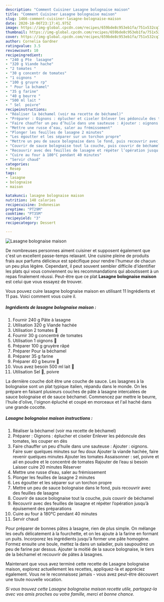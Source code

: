 ```yaml
---
description: "Comment Cuisiner Lasagne bolognaise maison"
title: "Comment Cuisiner Lasagne bolognaise maison"
slug: 1466-comment-cuisiner-lasagne-bolognaise-maison
date: 2020-10-06T23:17:41.975Z
image: https://img-global.cpcdn.com/recipes/659bde8c953eb1fa/751x532cq70/lasagne-bolognaise-maison-photo-principale-de-la-recette.jpg
thumbnail: https://img-global.cpcdn.com/recipes/659bde8c953eb1fa/751x532cq70/lasagne-bolognaise-maison-photo-principale-de-la-recette.jpg
cover: https://img-global.cpcdn.com/recipes/659bde8c953eb1fa/751x532cq70/lasagne-bolognaise-maison-photo-principale-de-la-recette.jpg
author: Cornelia Gardner
ratingvalue: 3.5
reviewcount: 10
recipeingredient:
- "240 g Pte  lasagne"
- "320 g Viande hache"
- "2 tomates "
- "30 g concentr de tomates"
- "1 oignons "
- "100 g gruyre rp"
- " Pour la bchamel"
- "35 g farine"
- "40 g beurre "
- "500 ml lait "
- " Sel  poivre"
recipeinstructions:
- "Réaliser la béchamel (voir ma recette de béchamel)"
- "Préparer : Oignons : éplucher et ciseler Enlever les pédoncule des tomates, les couper en dès"
- "Faire chauffer un peu d’huile dans une sauteuse : Ajouter : oignons. Faire suer quelques minutes sur feu doux Ajouter la viande hachée, faire revenir quelques minutes Ajouter les tomates Assaisonner : sel, poivre et ail en poudre et le concentré de tomates Rajouter de l’eau si besoin Laisser cuire 20 minutes Réserver"
- "Mettre une russe d’eau, saler au frémissement"
- "Plonger les feuilles de lasagne 2 minutes"
- "Les égoutter et les séparer sur un torchon propre"
- "Mettre un peu de sauce bolognaise dans le fond, puis recouvrir avec des feuilles de lasagne"
- "Couvrir de sauce bolognaise tout la couche, puis couvrir de béchamel"
- "Recouvrir avec des feuilles de lasagne et répéter l’opération jusqu’à épuisement des préparations"
- "Cuire au four à 180°C pendant 40 minutes"
- "Servir chaud"
categories:
- Resep
tags:
- lasagne
- bolognaise
- maison

katakunci: lasagne bolognaise maison 
nutrition: 148 calories
recipecuisine: Indonesian
preptime: "PT29M"
cooktime: "PT35M"
recipeyield: "3"
recipecategory: Dessert

---
```



![Lasagne bolognaise maison](https://img-global.cpcdn.com/recipes/659bde8c953eb1fa/751x532cq70/lasagne-bolognaise-maison-photo-principale-de-la-recette.jpg)

De nombreuses personnes aiment cuisiner et supposent également que c'est un excellent passe-temps relaxant. Une cuisine pleine de produits frais aux parfums délicieux est spécifique pour rendre l'humeur de chacun un peu plus légère. Cependant, il peut souvent sembler difficile d'identifier les plats qui vous conviennent ou les recommandations qui aboutissent à un repas finalement réussi. Peut-être que ce plat <strong> Lasagne bolognaise maison </strong> est celui que vous essayez de trouver.

<!--inarticleads1-->

Vous pouvez cuire lasagne bolognaise maison en utilisant 11 Ingrédients et 11 pas. Voici comment vous cuire il.

##### Ingrédients de lasagne bolognaise maison :

1. Fournir 240 g Pâte à lasagne
1. Utilisation 320 g Viande hachée
1. Utilisation 2 tomates 🍅
1. Fournir 30 g concentré de tomates
1. Utilisation 1 oignons 🧅
1. Préparer 100 g gruyère râpé
1. Préparer  Pour la béchamel
1. Préparer 35 g farine
1. Préparer 40 g beurre 🧈
1. Vous avez besoin 500 ml lait 🥛
1. Utilisation  Sel 🧂, poivre


La dernière couche doit être une couche de sauce. Les lasagnes à la bolognaise sont un plat typique italien, répandu dans le monde. On les prépare en faisant plusieurs couches de pâte à lasagne intercalées de sauce bolognaise et de sauce béchamel. Commencez par mettre le beurre, l&#39;huile d&#39;olive, l&#39;oignon épluché et coupé en morceaux et l&#39;ail haché dans une grande cocotte. 

<!--inarticleads2-->

##### Lasagne bolognaise maison instructions :

1. Réaliser la béchamel (voir ma recette de béchamel)
1. Préparer : Oignons : éplucher et ciseler Enlever les pédoncule des tomates, les couper en dès
1. Faire chauffer un peu d’huile dans une sauteuse : Ajouter : oignons. Faire suer quelques minutes sur feu doux Ajouter la viande hachée, faire revenir quelques minutes Ajouter les tomates Assaisonner : sel, poivre et ail en poudre et le concentré de tomates Rajouter de l’eau si besoin Laisser cuire 20 minutes Réserver
1. Mettre une russe d’eau, saler au frémissement
1. Plonger les feuilles de lasagne 2 minutes
1. Les égoutter et les séparer sur un torchon propre
1. Mettre un peu de sauce bolognaise dans le fond, puis recouvrir avec des feuilles de lasagne
1. Couvrir de sauce bolognaise tout la couche, puis couvrir de béchamel
1. Recouvrir avec des feuilles de lasagne et répéter l’opération jusqu’à épuisement des préparations
1. Cuire au four à 180°C pendant 40 minutes
1. Servir chaud


Pour préparer de bonnes pâtes à lasagne, rien de plus simple. On mélange les oeufs délicatement à la fourchette, et on les ajoute à la farine en formant un puits. Incorporez les ingrédients jusqu&#39;à former une pâte homogène. Formez ensuite une boule, mettez la dans un saladier, puis saupoudrez un peu de farine par dessus. Ajouter la moitié de la sauce bolognaise, le tiers de la béchamel et recouvrir de pâtes à lasagnes. 

<!--inarticleads1-->

<p>
Maintenant que vous avez terminé cette recette de Lasagne bolognaise maison, explorez actuellement les recettes, appliquez-la et appréciez également. Vous ne le reconnaissez jamais - vous avez peut-être découvert une toute nouvelle vocation.
</p>

<p>
<i>Si vous trouvez cette Lasagne bolognaise maison recette utile, partagez-la avec vos amis proches ou votre famille, merci et bonne chance.</i>
</p>
